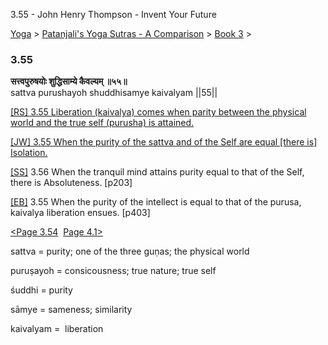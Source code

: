 3.55 - John Henry Thompson - Invent Your Future   
    

[Yoga](../../../yoga.md)‎ > ‎[Patanjali's Yoga Sutras - A Comparison](../../patanjani.md)‎ > ‎[Book 3](../book-3.md)‎ > ‎

### 3.55

**सत्त्वपुरुषयोः शुद्धिसाम्ये कैवल्यम् ॥५५॥**  
sattva purushayoh shuddhisamye kaivalyam ||55||  
  

[\[RS\] 3.55 Liberation (kaivalya) comes when parity between the physical world and the true self (purusha) is attained.](http://www.ashtangayoga.info/source-texts/yoga-sutra-patanjali/chapter-3/item/sattva-purushayoh-shuddhisamye-kaivalyam/)  

[\[JW\] 3.55 When the purity of the sattva and of the Self are equal \[there is\] Isolation.](http://books.google.com/books?id=YzFImjtOxUwC&pg=PA295&ci=69%2C591%2C762%2C54&source=bookclip)  
  
[\[SS\]](http://www.amazon.com/Yoga-Sutras-Patanjali-Commentary-Satchidananda/dp/0932040381) 3.56 When the tranquil mind attains purity equal to that of the Self, there is Absoluteness. \[p203\]  
  
[\[EB\]](http://www.amazon.com/Yoga-Sutras-Patanjali-Translation-Commentary/dp/0865477361/ref=sr_1_1?ie=UTF8&s=books&qid=1250508322&sr=1-1) 3.55 When the purity of the intellect is equal to that of the purusa, kaivalya liberation ensues. \[p403\]  
  
  
[<Page 3.54](354.md)  [Page 4.1>](../book-4/41.md)  

sattva = purity; one of the three guṇas; the physical world  
  
puruṣayoh = consicousness; true nature; true self  
  
śuddhi = purity  
  
sāmye = sameness; similarity  
  
kaivalyam =  liberation

